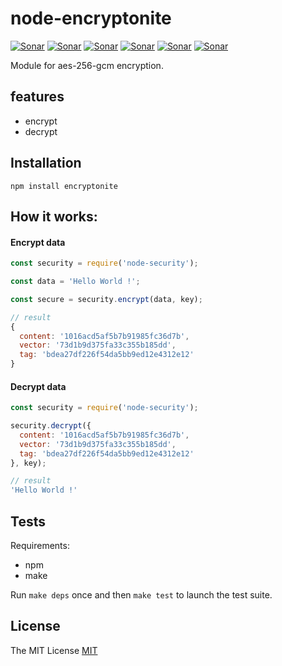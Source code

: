 # node-encryptonite

[![Sonar](http://proxy.dialonce.net/sonar/api/badges/gate?key=node-encryptonite)](http://sonar.dialonce.net/dashboard?id=node-encryptonite)
[![Sonar](http://proxy.dialonce.net/sonar/api/badges/measure?key=node-encryptonite&metric=ncloc)](http://sonar.dialonce.net/dashboard?id=node-encryptonite)
[![Sonar](http://proxy.dialonce.net/sonar/api/badges/measure?key=node-encryptonite&metric=coverage)](http://sonar.dialonce.net/dashboard?id=node-encryptonite)
[![Sonar](http://proxy.dialonce.net/sonar/api/badges/measure?key=node-encryptonite&metric=code_smells)](http://proxy.dialonce.net/sonar/api/badges/measure?key=node-encryptonite&metric=coverage)
[![Sonar](http://proxy.dialonce.net/sonar/api/badges/measure?key=node-encryptonite&metric=bugs)](http://sonar.dialonce.net/dashboard?id=node-encryptonite)
[![Sonar](http://proxy.dialonce.net/sonar/api/badges/measure?key=node-encryptonite&metric=sqale_debt_ratio)](http://sonar.dialonce.net/dashboard?id=node-encryptonite)

Module for aes-256-gcm encryption.

## features
- encrypt
- decrypt

## Installation
```
npm install encryptonite
```

## How it works:

#### Encrypt data
```js
const security = require('node-security');

const data = 'Hello World !';

const secure = security.encrypt(data, key);

// result
{
  content: '1016acd5af5b7b91985fc36d7b',
  vector: '73d1b9d375fa33c355b185dd',
  tag: 'bdea27df226f54da5bb9ed12e4312e12'
}
```

#### Decrypt data
```js
const security = require('node-security');

security.decrypt({
  content: '1016acd5af5b7b91985fc36d7b',
  vector: '73d1b9d375fa33c355b185dd',
  tag: 'bdea27df226f54da5bb9ed12e4312e12'
}, key);

// result
'Hello World !'
```

## Tests
Requirements:
  - npm
  - make

Run `make deps` once and then `make test` to launch the test suite.

## License
The MIT License [MIT](LICENSE.md)
